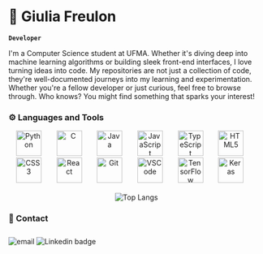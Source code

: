 # 🤠 Giulia Freulon

**`Developer`**

I'm a Computer Science student at UFMA. 
Whether it's diving deep into machine learning algorithms or building sleek front-end interfaces, I love turning ideas into code.
My repositories are not just a collection of code, they're well-documented journeys into my learning and experimentation. Whether you're a fellow developer or just curious, feel free to browse through. Who knows? You might find something that sparks your interest!

### ⚙ Languages and Tools

<div align="center">
<img alt="Python" width="50px" style="padding-right:10px" src="https://cdn.jsdelivr.net/gh/devicons/devicon@latest/icons/python/python-original.svg" />&nbsp;&nbsp;&nbsp;&nbsp;
<img alt="C" width="50px" style="padding-right:10px;" src="https://cdn.jsdelivr.net/gh/devicons/devicon@latest/icons/c/c-original.svg" />&nbsp;&nbsp;&nbsp;&nbsp;
<img alt="Java" width="50px" style="padding-right:10px;" src="https://cdn.jsdelivr.net/gh/devicons/devicon@latest/icons/java/java-original.svg" />&nbsp;&nbsp;&nbsp;&nbsp;
<img alt="JavaScript" width="50px" style="padding-right:10px;" src="https://cdn.jsdelivr.net/gh/devicons/devicon@latest/icons/javascript/javascript-original.svg" />&nbsp;&nbsp;&nbsp;&nbsp;
<img alt="TypeScript" width="50px" style="padding-right:10px;" src="https://cdn.jsdelivr.net/gh/devicons/devicon@latest/icons/typescript/typescript-original.svg" />&nbsp;&nbsp;&nbsp;&nbsp;
<img alt="HTML5" width="50px" style="padding-right:10px;" src="https://cdn.jsdelivr.net/gh/devicons/devicon@latest/icons/html5/html5-original.svg" />&nbsp;&nbsp;&nbsp;&nbsp;
<img alt="CSS3" width="50px" style="padding-right:10px;" src="https://cdn.jsdelivr.net/gh/devicons/devicon@latest/icons/css3/css3-original.svg" />&nbsp;&nbsp;&nbsp;&nbsp;
<img alt="React" width="50px" style="padding-right:10px;" src="https://cdn.jsdelivr.net/gh/devicons/devicon@latest/icons/react/react-original.svg" />&nbsp;&nbsp;&nbsp;&nbsp;
<img alt="Git" width="50px" style="padding-right:10px;" src="https://cdn.jsdelivr.net/gh/devicons/devicon@latest/icons/git/git-original.svg" />&nbsp;&nbsp;&nbsp;&nbsp;
<img alt="VSCode" width="50px" style="padding-right:10px;" src="https://cdn.jsdelivr.net/gh/devicons/devicon@latest/icons/vscode/vscode-original.svg" />&nbsp;&nbsp;&nbsp;&nbsp;
<img alt="TensorFlow" width="50px" style="padding-right:10px;" src="https://cdn.jsdelivr.net/gh/devicons/devicon@latest/icons/tensorflow/tensorflow-original.svg" />&nbsp;&nbsp;&nbsp;&nbsp;
<img alt="Keras" width="50px" style="padding-right:10px;" src="https://cdn.jsdelivr.net/gh/devicons/devicon@latest/icons/keras/keras-original.svg" />&nbsp;&nbsp;&nbsp;&nbsp;
</div>

<br>

<div align="center">
<img src="https://github-readme-stats.vercel.app/api/top-langs/?username=GiuliaFreulon&layout=donut-vertical" alt="Top Langs">
</div>

### 📧 Contact
<div style="display: inline-block; margin-top: 10px;">
    <a href="mailto:giuliaaraujof@hotmail.com" target="_blank" style="text-decoration: none;">
        <img src="https://img.shields.io/badge/Email-0077B5?style=for-the-badge&logo=gmail&logoColor=white" alt="email">
    </a>
    <a href="https://www.linkedin.com/in/giulia-freulon-8a01752a5" target="_blank" style="text-decoration: none;">
        <img src="https://img.shields.io/badge/LinkedIn-0077B5?style=for-the-badge&logo=linkedin&logoColor=white" alt="Linkedin badge">
    </a>
</div><br/>
